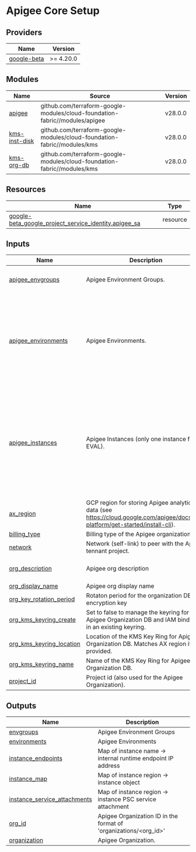 # Apigee Core Setup

<!-- BEGIN_TF_DOCS -->
## Providers

| Name | Version |
|------|---------|
| <a name="provider_google-beta"></a> [google-beta](#provider\_google-beta) | >= 4.20.0 |

## Modules

| Name | Source | Version |
|------|--------|---------|
| <a name="module_apigee"></a> [apigee](#module\_apigee) | github.com/terraform-google-modules/cloud-foundation-fabric//modules/apigee | v28.0.0 |
| <a name="module_kms-inst-disk"></a> [kms-inst-disk](#module\_kms-inst-disk) | github.com/terraform-google-modules/cloud-foundation-fabric//modules/kms | v28.0.0 |
| <a name="module_kms-org-db"></a> [kms-org-db](#module\_kms-org-db) | github.com/terraform-google-modules/cloud-foundation-fabric//modules/kms | v28.0.0 |

## Resources

| Name | Type |
|------|------|
| [google-beta_google_project_service_identity.apigee_sa](https://registry.terraform.io/providers/hashicorp/google-beta/latest/docs/resources/google_project_service_identity) | resource |

## Inputs

| Name | Description | Type | Default | Required |
|------|-------------|------|---------|:--------:|
| <a name="input_apigee_envgroups"></a> [apigee\_envgroups](#input\_apigee\_envgroups) | Apigee Environment Groups. | <pre>map(object({<br>    hostnames = list(string)<br>  }))</pre> | `{}` | no |
| <a name="input_apigee_environments"></a> [apigee\_environments](#input\_apigee\_environments) | Apigee Environments. | <pre>map(object({<br>    display_name = optional(string)<br>    description  = optional(string, "Terraform-managed")<br>    node_config = optional(object({<br>      min_node_count = optional(number)<br>      max_node_count = optional(number)<br>    }))<br>    iam       = optional(map(list(string)))<br>    envgroups = list(string)<br>  }))</pre> | `null` | no |
| <a name="input_apigee_instances"></a> [apigee\_instances](#input\_apigee\_instances) | Apigee Instances (only one instance for EVAL). | <pre>map(object({<br>    region               = string<br>    ip_range             = string<br>    environments         = list(string)<br>    keyring_create       = optional(bool, true)<br>    keyring_name         = optional(string, null)<br>    keyring_location     = optional(string, null)<br>    key_name             = optional(string, "inst-disk")<br>    key_rotation_period  = optional(string, "2592000s")<br>    key_labels           = optional(map(string), null)<br>    consumer_accept_list = optional(list(string), null)<br>  }))</pre> | `{}` | no |
| <a name="input_ax_region"></a> [ax\_region](#input\_ax\_region) | GCP region for storing Apigee analytics data (see https://cloud.google.com/apigee/docs/api-platform/get-started/install-cli). | `string` | n/a | yes |
| <a name="input_billing_type"></a> [billing\_type](#input\_billing\_type) | Billing type of the Apigee organization. | `string` | `null` | no |
| <a name="input_network"></a> [network](#input\_network) | Network (self-link) to peer with the Apigee tennant project. | `string` | n/a | yes |
| <a name="input_org_description"></a> [org\_description](#input\_org\_description) | Apigee org description | `string` | `"Apigee org created in TF"` | no |
| <a name="input_org_display_name"></a> [org\_display\_name](#input\_org\_display\_name) | Apigee org display name | `string` | `null` | no |
| <a name="input_org_key_rotation_period"></a> [org\_key\_rotation\_period](#input\_org\_key\_rotation\_period) | Rotaton period for the organization DB encryption key | `string` | `"2592000s"` | no |
| <a name="input_org_kms_keyring_create"></a> [org\_kms\_keyring\_create](#input\_org\_kms\_keyring\_create) | Set to false to manage the keyring for the Apigee Organization DB and IAM bindings in an existing keyring. | `bool` | `true` | no |
| <a name="input_org_kms_keyring_location"></a> [org\_kms\_keyring\_location](#input\_org\_kms\_keyring\_location) | Location of the KMS Key Ring for Apigee Organization DB. Matches AX region if not provided. | `string` | `null` | no |
| <a name="input_org_kms_keyring_name"></a> [org\_kms\_keyring\_name](#input\_org\_kms\_keyring\_name) | Name of the KMS Key Ring for Apigee Organization DB. | `string` | `"apigee-x-org"` | no |
| <a name="input_project_id"></a> [project\_id](#input\_project\_id) | Project id (also used for the Apigee Organization). | `string` | n/a | yes |

## Outputs

| Name | Description |
|------|-------------|
| <a name="output_envgroups"></a> [envgroups](#output\_envgroups) | Apigee Environment Groups |
| <a name="output_environments"></a> [environments](#output\_environments) | Apigee Environments |
| <a name="output_instance_endpoints"></a> [instance\_endpoints](#output\_instance\_endpoints) | Map of instance name -> internal runtime endpoint IP address |
| <a name="output_instance_map"></a> [instance\_map](#output\_instance\_map) | Map of instance region -> instance object |
| <a name="output_instance_service_attachments"></a> [instance\_service\_attachments](#output\_instance\_service\_attachments) | Map of instance region -> instance PSC service attachment |
| <a name="output_org_id"></a> [org\_id](#output\_org\_id) | Apigee Organization ID in the format of 'organizations/<org\_id>' |
| <a name="output_organization"></a> [organization](#output\_organization) | Apigee Organization. |
<!-- END_TF_DOCS -->